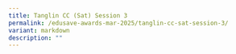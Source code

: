 ```yaml
---
title: Tanglin CC (Sat) Session 3
permalink: /edusave-awards-mar-2025/tanglin-cc-sat-session-3/
variant: markdown
description: ""
---
```

